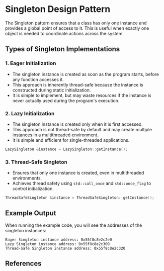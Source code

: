 # Singleton Design Pattern

The Singleton pattern ensures that a class has only one instance and provides a global point of access to it.
This is useful when exactly one object is needed to coordinate actions across the system.

## Types of Singleton Implementations

### 1. Eager Initialization

- The singleton instance is created as soon as the program starts, before any function accesses it.
- This approach is inherently thread-safe because the instance is constructed during static initialization.
- It is simple to implement, but may waste resources if the instance is never actually used during the program's execution.

### 2. Lazy Initialization

- The singleton instance is created only when it is first accessed.
- This approach is not thread-safe by default and may create multiple instances in a multithreaded environment.
- It is simple and efficient for single-threaded applications.

```cpp
LazySingleton &instance = LazySingleton::getInstance();
```

### 3. Thread-Safe Singleton

- Ensures that only one instance is created, even in multithreaded environments.
- Achieves thread safety using `std::call_once` and `std::once_flag` to control initialization.

```cpp
ThreadSafeSingleton &instance = ThreadSafeSingleton::getInstance();
```

## Example Output

When running the example code, you will see the addresses of the singleton instances:

```text
Eager Singleton instance address: 0x55f8c8e2c2e0
Lazy Singleton instance address: 0x55f8c8e2c300
Thread-Safe Singleton instance address: 0x55f8c8e2c320
```

## References
